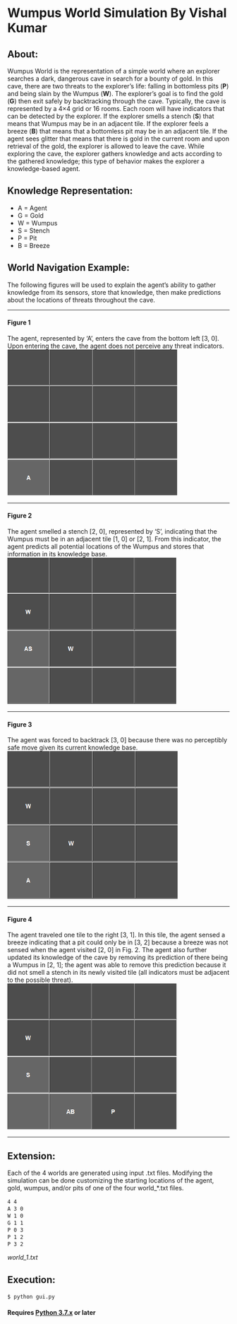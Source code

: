 # Wumpus World Simulation By Vishal Kumar

## About:

Wumpus World is the representation of a simple world where an explorer searches a dark,
dangerous cave in search for a bounty of gold. In this cave, there are two threats to the explorer’s life:
falling in bottomless pits (**P**) and being slain by the Wumpus (**W**). The explorer’s goal is to find the gold (**G**) then exit safely by backtracking through the cave. Typically, the cave is represented by a 4×4 grid or 16
rooms. Each room will have indicators that can be detected by the explorer. If the explorer smells a
stench (**S**) that means that Wumpus may be in an adjacent tile. If the explorer feels a breeze (**B**) that means that a bottomless pit may be in an adjacent tile. If the agent sees glitter that means that there is gold in the
current room and upon retrieval of the gold, the explorer is allowed to leave the cave. While exploring
the cave, the explorer gathers knowledge and acts according to the gathered knowledge; this type of
behavior makes the explorer a knowledge-based agent.

## Knowledge Representation:
- A = Agent
- G = Gold
- W = Wumpus
- S = Stench
- P = Pit
- B = Breeze

## World Navigation Example:

The following figures will be used to explain the agent’s ability to gather knowledge from its sensors, store that knowledge, then make predictions about the locations of threats throughout the cave.<br>

---

#### Figure 1
The agent, represented by ‘A’, enters the cave from the bottom left [3, 0]. Upon entering the cave, the agent does not perceive any threat indicators.<br>
![Figure 1](https://github.com/vishalindev/wumpus-world/blob/master/README_images/figure_1.png?raw=true)

--- 

#### Figure 2
The agent smelled a stench [2, 0], represented by ‘S’, indicating that the Wumpus must be in an adjacent tile [1, 0] or [2, 1]. From this indicator, the agent predicts all potential locations of the Wumpus and stores that information in its knowledge base.<br>
![Figure 2](https://github.com/vishalindev/wumpus-world/blob/master/README_images/figure_2.png?raw=true)

---

#### Figure 3
The agent was forced to backtrack [3, 0] because there was no perceptibly safe move given its current knowledge base.<br>
![Figure 3](https://github.com/vishalindev/wumpus-world/blob/master/README_images/figure_3.png?raw=true)

---

#### Figure 4
The agent traveled one tile to the right [3, 1]. In this tile, the agent sensed a breeze indicating that a pit could only be in [3, 2] because a breeze was not sensed when the agent visited [2, 0] in Fig. 2. The agent also further updated its knowledge of the cave by removing its prediction of there being a Wumpus in [2, 1]; the agent was able to remove this prediction because it did not smell a stench in its newly visited tile (all indicators must be adjacent to the possible threat).<br>
![Figure 4](https://github.com/vishalindev/wumpus-world/blob/master/README_images/figure_4.png?raw=true)

---

## Extension:

Each of the 4 worlds are generated using input .txt files. Modifying the simulation can be done customizing the starting locations of the agent, gold, wumpus, and/or pits of one of the four world_*.txt files.

```
4 4
A 3 0
W 1 0
G 1 1
P 0 3
P 1 2
P 3 2
```
*world_1.txt*


## Execution:
```
$ python gui.py
```
#### Requires [Python 3.7.x](https://www.python.org/downloads/release/python-376/) or later
